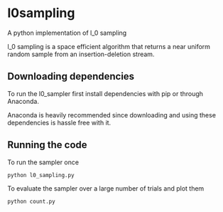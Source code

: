 # l0sampling

A python implementation of l_0 sampling

l_0 sampling is a space efficient algorithm that returns a near uniform random sample from an insertion-deletion stream.


## Downloading dependencies

To run the l0_sampler first install dependencies with pip or through Anaconda.

Anaconda is heavily recommended since downloading and using these dependencies is hassle free with it.


## Running the code

To run the sampler once

`python l0_sampling.py`

To evaluate the sampler over a large number of trials and plot them

`python count.py`
